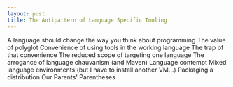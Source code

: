 ```yaml
---
layout: post
title: The Antipattern of Language Specific Tooling
---
```


A language should change the way you think about programming
The value of polyglot
Convenience of using tools in the working language
The trap of that convenience
The reduced scope of targeting one language
The arrogance of language chauvanism (and Maven)
Language contempt
Mixed language environments (but I have to install another VM...)
Packaging a distribution
Our Parents' Parentheses
